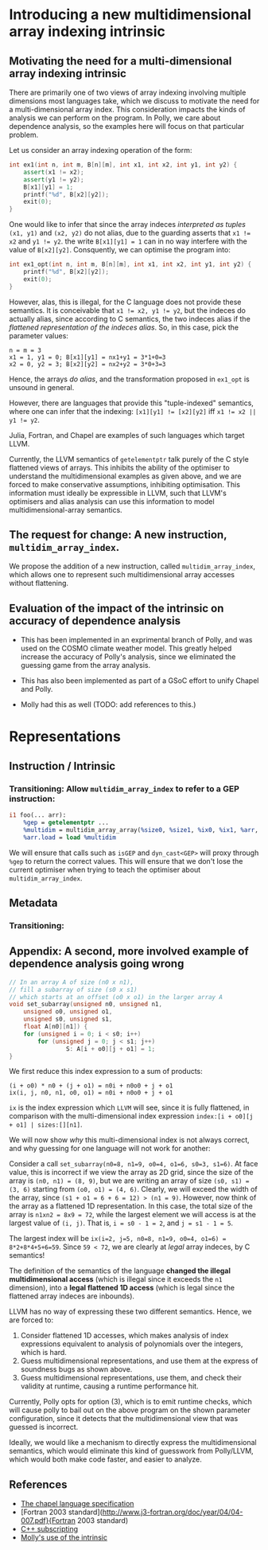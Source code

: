 # Introducing a new multidimensional array indexing intrinsic
	
## Motivating the need for a multi-dimensional array indexing intrinsic
There are primarily one of two views of array indexing involving
multiple dimensions most languages take, which we discuss to motivate 
the need for a multi-dimensional array index. This consideration impacts
the kinds of analysis we can perform on the program. In Polly, we care about
dependence analysis, so the examples here will focus on that particular problem.

Let us consider an array indexing operation of the form:
```cpp
int ex1(int n, int m, B[n][m], int x1, int x2, int y1, int y2) {
	assert(x1 != x2);
	assert(y1 != y2);
	B[x1][y1] = 1;
	printf("%d", B[x2][y2]);
	exit(0);
}
```

One would like to infer that since the array indeces _interpreted as tuples_
`(x1, y1)` and `(x2, y2)` do not alias, due to the guarding asserts
that `x1 != x2` and `y1 != y2`. the write `B[x1][y1] = 1` can 
in no way interfere with the value of `B[x2][y2]`. Consquently,
we can optimise the program into:


```cpp
int ex1_opt(int n, int m, B[n][m], int x1, int x2, int y1, int y2) {
	printf("%d", B[x2][y2]);
	exit(0);
}
```

However, alas, this is illegal, for the C language does not provide these
semantics. It is conceivable that `x1 != x2, y1 != y2`, but the indeces
do actually alias, since according to C semantics, the two indeces alias
if the _flattened representation of the indeces alias_. So, in this case,
pick the parameter values:

```
n = m = 3
x1 = 1, y1 = 0; B[x1][y1] = nx1+y1 = 3*1+0=3
x2 = 0, y2 = 3; B[x2][y2] = nx2+y2 = 3*0+3=3
```

Hence, the arrays _do alias_, and the transformation proposed in `ex1_opt`
is unsound in general.

However, there are languages that provide this "tuple-indexed" semantics,
where one can infer that the indexing:
`[x1][y1] != [x2][y2]` iff `x1 != x2 || y1 != y2`.

Julia, Fortran, and Chapel are examples of such languages which target
LLVM.

Currently, the LLVM semantics of `getelementptr` talk purely of
the C style flattened views of arrays. This inhibits the ability of the optimiser
to understand the multidimensional examples as given above, and we
are forced to make conservative assumptions, inhibiting optimisation. 
This information must ideally be expressible in LLVM, such that LLVM's optimisers and
alias analysis can use this information to model multidimensional-array
semantics.



## The request for change: A new instruction, `multidim_array_index`.

We propose the addition of a new instruction, called `multidim_array_index`,
which allows one to represent such multidimensional array accesses without
flattening.


## Evaluation of the impact of the intrinsic on accuracy of dependence analysis
- This has been implemented in an exprimental branch of Polly, and was used 
on the COSMO climate weather model. This greatly helped increase the accuracy
of Polly's analysis, since we eliminated the guessing game from the array analysis.

- This has also been implemented as part of a GSoC effort to unify
Chapel and Polly. 

- Molly had this as well (TODO: add references to this.)

# Representations

## Instruction / Intrinsic

### Transitioning: Allow `multidim_array_index` to refer to a GEP instruction:

```llvm
i1 foo(... arr):
    %gep = getelementptr ...
    %multidim = multidim_array_array(%size0, %size1, %ix0, %ix1, %arr, %gep)
    %arr.load = load %multidim
```

We will ensure that calls such as `isGEP` and `dyn_cast<GEP>` will proxy
through `%gep` to return the correct values. This will ensure that we don't
lose the current optimiser when trying to teach the optimiser about
`multidim_array_index`.

## Metadata

###  Transitioning:


## Appendix: A second, more involved example of dependence analysis going wrong

```cpp
// In an array A of size (n0 x n1), 
// fill a subarray of size (s0 x s1)
// which starts at an offset (o0 x o1) in the larger array A
void set_subarray(unsigned n0, unsigned n1,
	unsigned o0, unsigned o1,
	unsigned s0, unsigned s1,
	float A[n0][n1]) {
	for (unsigned i = 0; i < s0; i++)
		for (unsigned j = 0; j < s1; j++)
				S: A[i + o0][j + o1] = 1;
}
```
We first reduce this index expression to a sum of products:

```
(i + o0) * n0 + (j + o1) = n0i + n0o0 + j + o1
ix(i, j, n0, n1, o0, o1) = n0i + n0o0 + j + o1
```

`ix` is the index expression which `LLVM` will see, since it is fully
flattened, in comparison with the multi-dimensional index expression
`index:[i + o0][j + o1] | sizes:[][n1]`.

We will now show _why_ this multi-dimensional index is not always correct,
and why guessing for one language will not work for another:

Consider a call `set_subarray(n0=8, n1=9, o0=4, o1=6, s0=3, s1=6)`. At face
value, this is incorrect if we view the array as 2D grid, since the size
of the array is `(n0, n1) = (8, 9)`, but we are writing an array of size
`(s0, s1) = (3, 6)` starting from `(o0, o1) = (4, 6)`. Clearly, we will
exceed the width of the array, since `(s1 + o1 = 6 + 6 = 12) > (n1 = 9)`.
However, now think of the array as a flattened 1D representation. In this
case, the total size of the array is `n1xn2 = 8x9 = 72`, while the largest
element we will access is at the largest value of `(i, j)`. That is, 
`i = s0 - 1 = 2`, and `j = s1 - 1 = 5`.

The largest index will be `ix(i=2, j=5, n0=8, n1=9, o0=4, o1=6) = 8*2+8*4+5+6=59`.
Since `59 < 72`, we are clearly at _legal_ array indeces, by C semantics!

The definition of the semantics of the language **changed the illegal
multidimensional access** (which is illegal since it exceeds the `n1`
dimension), into a **legal flattened 1D access** (which is legal since the
flattened array indeces are inbounds).

LLVM has no way of expressing these two different semantics. Hence, we are
forced to:
1. Consider flattened 1D accesses, which makes analysis of index expressions
equivalent to analysis of polynomials over the integers, which is hard.
2. Guess multidimensional representations, and use them at the express of
soundness bugs as shown above.
3. Guess multidimensional representations, use them, and check their validity
at runtime, causing a runtime performance hit.


Currently, Polly opts for option (3), which is to emit runtime checks, which
will cause polly to bail out on the above program on the shown parameter
configuration, since it detects that the multidimensional view that was
guessed is incorrect.

Ideally, we would like a mechanism to directly express the multidimensional
semantics, which would eliminate this kind of guesswork from Polly/LLVM,
which would both make code faster, and easier to analyze.

## References
- [The chapel language specification](https://chapel-lang.org/docs/1.13/_downloads/chapelLanguageSpec.pdf)
- [Fortran 2003 standard](http://www.j3-fortran.org/doc/year/04/04-007.pdf}{Fortran 2003 standard)
- [C++ subscripting](http://eel.is/c++draft/expr.sub)
- [Molly's use of the intrinsic](https://github.com/Meinersbur/llvm/blob/molly/include/llvm/IR/IntrinsicsMolly.td#L3)
